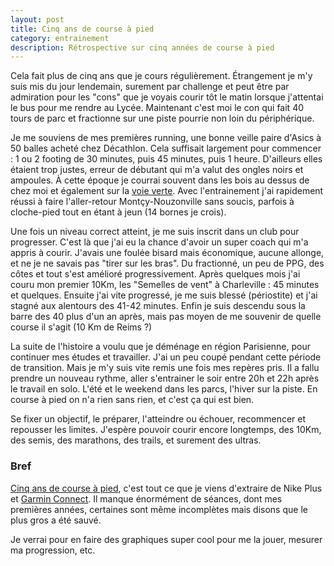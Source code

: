 ```yaml
---
layout: post
title: Cinq ans de course à pied
category: entrainement
description: Rétrospective sur cinq années de course à pied
---
```


Cela fait plus de cinq ans que je cours régulièrement.
Étrangement je m'y suis mis du jour lendemain, surement par challenge et peut
être par admiration pour les "cons" que je voyais courir tôt le matin lorsque
j'attentai le bus pour me rendre au Lycée. Maintenant c'est moi le con qui fait
40 tours de parc et fractionne sur une piste pourrie non loin du périphérique.

Je me souviens de mes premières running, une bonne veille paire d'Asics
à 50 balles acheté chez Décathlon. Cela suffisait largement pour commencer :
1 ou 2 footing de 30 minutes, puis 45 minutes, puis 1 heure. D'ailleurs elles
étaient trop justes, erreur de débutant qui m'a valut des ongles noirs et
ampoules. À cette époque je courrai souvent dans les bois au dessus de chez
moi et également sur la [voie verte][1]. Avec l'entrainement j'ai rapidement
réussi à faire l'aller-retour Montçy-Nouzonville sans soucis, parfois à
cloche-pied tout en étant à jeun (14 bornes je crois).

Une fois un niveau correct atteint, je me suis inscrit dans un club pour
progresser. C'est là que j'ai eu la chance d'avoir un super coach qui m'a
appris à courir. J'avais une foulée bisard mais économique, aucune allonge,
et ne je ne savais pas "tirer sur les bras". Du fractionné, un peu de PPG, des
côtes et tout s'est amélioré progressivement. Après quelques mois j'ai couru mon
premier 10Km, les "Semelles de vent" à Charleville : 45 minutes et quelques.
Ensuite j'ai vite progressé, je me suis blessé (périostite) et j'ai stagné aux
alentours des 41-42 minutes. Enfin je suis descendu sous la barre des 40
plus d'un an après, mais pas moyen de me souvenir de quelle course il s'agit
(10 Km de Reims ?)

La suite de l'histoire a voulu que je déménage en région Parisienne, pour
continuer mes études et travailler. J'ai un peu coupé pendant cette période de
transition. Mais je m'y suis vite remis une fois mes repères pris. Il a fallu
prendre un nouveau rythme, aller s'entrainer le soir entre 20h et 22h après
le travail en solo. L'été et le weekend dans les parcs, l'hiver sur la piste.
En course à pied on n'a rien sans rien, et c'est ça qui est bien.

Se fixer un objectif, le préparer, l'atteindre ou échouer, recommencer et
repousser les limites. J'espère pouvoir courir encore longtemps, des 10Km, des
semis, des marathons, des trails, et surement des ultras.

### Bref

[Cinq ans de course à pied][3], c'est tout ce que je viens d'extraire de Nike
Plus et [Garmin Connect][2]. Il manque énormément de séances, dont mes premières
années, certaines sont même incomplètes mais disons que le plus gros a été
sauvé.

Je verrai pour en faire des graphiques super cool pour me la jouer, mesurer ma
progression, etc.

[1]: https://www.voiesvertes.com/htm_partenaire/departementpart08.htm
[2]: https://connect.garmin.com/modern/profile/bdossantos
[3]: https://github.com/bdossantos/runner.sh/tree/master/_data/activities
